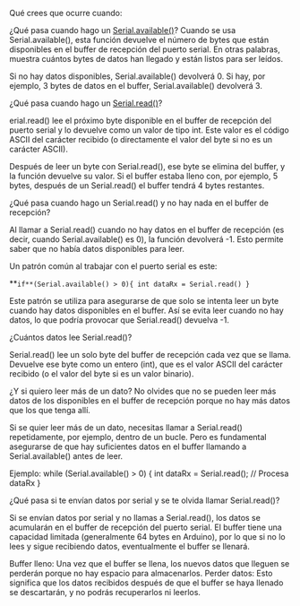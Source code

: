 Qué crees que ocurre cuando:

¿Qué pasa cuando hago un [Serial.available()](https://www.arduino.cc/reference/en/language/functions/communication/serial/available/)?
Cuando se usa Serial.available(), esta función devuelve el número de bytes que están disponibles en el buffer de recepción del puerto serial. En otras palabras, muestra cuántos bytes de datos han llegado y están listos para ser leídos.

Si no hay datos disponibles, Serial.available() devolverá 0.
Si hay, por ejemplo, 3 bytes de datos en el buffer, Serial.available() devolverá 3.

¿Qué pasa cuando hago un [Serial.read()](https://www.arduino.cc/reference/en/language/functions/communication/serial/read/)?

erial.read() lee el próximo byte disponible en el buffer de recepción del puerto serial y lo devuelve como un valor de tipo int. Este valor es el código ASCII del carácter recibido (o directamente el valor del byte si no es un carácter ASCII).

Después de leer un byte con Serial.read(), ese byte se elimina del buffer, y la función devuelve su valor.
Si el buffer estaba lleno con, por ejemplo, 5 bytes, después de un Serial.read() el buffer tendrá 4 bytes restantes.

¿Qué pasa cuando hago un Serial.read() y no hay nada en el buffer de recepción?

Al llamar a Serial.read() cuando no hay datos en el buffer de recepción (es decir, cuando Serial.available() es 0), la función devolverá -1. Esto permite saber que no había datos disponibles para leer.

Un patrón común al trabajar con el puerto serial es este:

**`if**(Serial.available() > 0){
    int dataRx = Serial.read()
}`

Este patrón se utiliza para asegurarse de que solo se intenta leer un byte cuando hay datos disponibles en el buffer. Así se evita leer cuando no hay datos, lo que podría provocar que Serial.read() devuelva -1.

¿Cuántos datos lee Serial.read()?

Serial.read() lee un solo byte del buffer de recepción cada vez que se llama. Devuelve ese byte como un entero (int), que es el valor ASCII del carácter recibido (o el valor del byte si es un valor binario).

¿Y si quiero leer más de un dato? No olvides que no se pueden leer más datos de los disponibles en el buffer de recepción porque no hay más datos que los que tenga allí.

Si se quier leer más de un dato, necesitas llamar a Serial.read() repetidamente, por ejemplo, dentro de un bucle. Pero es fundamental asegurarse de que hay suficientes datos en el buffer llamando a Serial.available() antes de leer.

Ejemplo: while (Serial.available() > 0) {
           int dataRx = Serial.read();
           // Procesa dataRx
        }


¿Qué pasa si te envían datos por serial y se te olvida llamar Serial.read()?

Si se envían datos por serial y no llamas a Serial.read(), los datos se acumularán en el buffer de recepción del puerto serial. El buffer tiene una capacidad limitada (generalmente 64 bytes en Arduino), por lo que si no lo lees y sigue recibiendo datos, eventualmente el buffer se llenará.

Buffer lleno: Una vez que el buffer se llena, los nuevos datos que lleguen se perderán porque no hay espacio para almacenarlos.
Perder datos: Esto significa que los datos recibidos después de que el buffer se haya llenado se descartarán, y no podrás recuperarlos ni leerlos.
